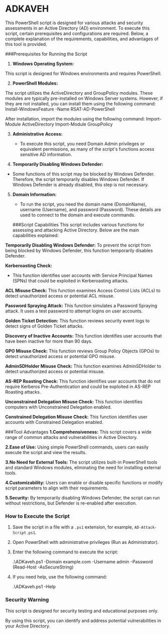 # ADKAVEH
This PowerShell script is designed for various attacks and security 
assessments in an Active Directory (AD) environment. To execute this 
script, certain prerequisites and configurations are required. Below, a 
complete explanation of the requirements, capabilities, and advantages 
of this tool is provided.

 ###Prerequisites for Running the Script

1. **Windows Operating System:**

This script is designed for Windows environments and requires PowerShell.

2. **PowerShell Modules:**

The script utilizes the ActiveDirectory and GroupPolicy
modules. These modules are typically pre-installed on Windows Server 
systems. However, if they are not installed, you can install them using 
the following command:
                       Install-WindowsFeature -Name RSAT-AD-PowerShell

After installation, import the modules using the following command:
                       Import-Module ActiveDirectory
                       Import-Module GroupPolicy

3. **Administrative Access:**
   - To execute this script, you need Domain Admin privileges or equivalent 
permissions, as many of the script's functions access sensitive AD 
information.

4. **Temporarily Disabling Windows Defender:**
  - Some functions of this script may be blocked by Windows Defender. Therefore,
    the script temporarily disables Windows Defender. If Windows Defender 
    is already disabled, this step is not necessary.

5. **Domain Information:**
   - To run the script, you need the domain name (DomainName), username 
     (Username), and password (Password). These details are used to connect 
      to the domain and execute commands.

   ###Script Capabilities
   This script includes various functions for assessing and attacking Active Directory. Below are the main capabilities        explained:

 **Temporarily Disabling Windows Defender:**
   To prevent the script from being blocked by Windows Defender, this function temporarily disables Defender.

**Kerberoasting Check:**
   - This function identifies user accounts with Service Principal Names (SPNs) that could be exploited in Kerberoasting attacks.
 
**ACL Misuse Check:**
This function examines Access Control Lists (ACLs) to detect unauthorized access or potential ACL misuse.

**Password Spraying Attack:**
This function simulates a Password Spraying attack. It uses a test password to attempt logins on user accounts.

**Golden Ticket Detection:**
This function reviews security event logs to detect signs of Golden Ticket attacks.

**Discovery of Inactive Accounts:**
This function identifies user accounts that have been inactive for more than 90 days.

**GPO Misuse Check:**
This function reviews Group Policy Objects (GPOs) to detect unauthorized access or potential GPO misuse.

**AdminSDHolder Misuse Check:**
This function examines AdminSDHolder to detect unauthorized access or potential misuse.

**AS-REP Roasting Check:**
This function identifies user accounts that do not require Kerberos 
Pre-Authentication and could be exploited in AS-REP Roasting attacks.

**Unconstrained Delegation Misuse Check:**
This function identifies computers with Unconstrained Delegation enabled.

**Constrained Delegation Misuse Check:**
This function identifies user accounts with Constrained Delegation enabled.

###Tool Advantages
**1.Comprehensiveness:**
This script covers a wide range of common attacks and vulnerabilities in Active Directory.

**2.Ease of Use:**
Using simple PowerShell commands, users can easily execute the script and view the results.

**3.No Need for External Tools:**
The script utilizes built-in PowerShell tools and standard Windows modules, eliminating the need for installing external tools.

**4.Customizability:**
Users can enable or disable specific functions or modify script parameters to align with their requirements.

**5.Security:**
By temporarily disabling Windows Defender, the script can run without restrictions, but Defender is re-enabled after execution.

### How to Execute the Script

1. Save the script in a file with a `.ps1` extension, for example, `AD-Attack-Script.ps1`.

2. Open PowerShell with administrative privileges (Run as Administrator).

3. Enter the following command to execute the script:

   .\ADKaveh.ps1 -Domain example.com -Username admin -Password (Read-Host -AsSecureString)
   
4. If you need help, use the following command:

    .\ADKaveh.ps1 -Help

   
### Security Warning

This script is designed for security testing and educational purposes only.

By using this script, you can identify and address potential vulnerabilities in your Active Directory.


